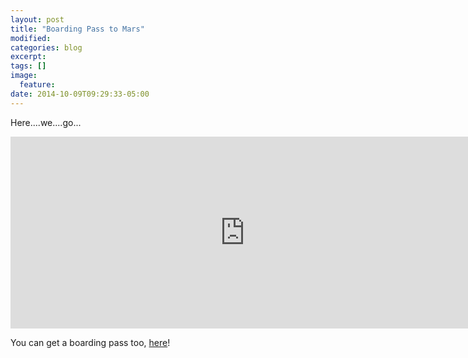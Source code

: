 ```yaml
---
layout: post
title: "Boarding Pass to Mars"
modified:
categories: blog
excerpt:
tags: []
image:
  feature:
date: 2014-10-09T09:29:33-05:00
---
```

Here....we....go...

<iframe src="http://mars.nasa.gov/participate/send-your-name/orion-first-flight/?action=getcert&e=1&cn=322916" width="750" height="307" scrolling="no" frameborder="0"></iframe>

You can get a boarding pass too, [here](http://mars.nasa.gov/participate/send-your-name/orion-first-flight/)!
